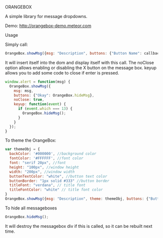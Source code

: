 ORANGEBOX

A simple library for message dropdowns.

Demo: http://orangebox-demo.meteor.com

Usage

Simply call:

```javascript
OrangeBox.showMsg({msg: "Description", buttons: {"Button Name": callback, "Button #2": callback2}, noClose: false, keyup: keyupFunction});
```

It will insert itself into the dom and display itself with this call. The noClose option allows enabling or disabling the X button on the message box. keyup allows you to add some code to close if enter is pressed.

```javascript
window.alert = function(msg) {
  OrangeBox.showMsg({
    msg: msg, 
    buttons: {"Okay": OrangeBox.hideMsg}, 
    noClose: true, 
    keyup: function(event) {
      if (event.which === 13) {
        OrangeBox.hideMsg();
      }
    }
  });
}
```

To theme the OrangeBox:

```javascript
var themeObj = {
  backColor: '#000000', //background color
  fontColor: '#FFFFFF', //font color
  font: "serif 20px", //font
  height: "100px", //window height
  width: "200px", //window width
  buttonTextColor: "white", //button text color
  buttonBorder: "1px solid #333" //button border
  titleFont: "verdana", // title font
  titleFontColor: "white" // title font color
}
OrangeBox.showMsg({msg: "Description", theme: themeObj, buttons: {"Button Name": callback, "Button #2": callback2}, noClose: false, keyup: keyupFunction});
```

To hide all messageboxes

```javascript
OrangeBox.hideMsg();
```

It will destroy the messagebox div if this is called, so it can be rebuilt next time.
